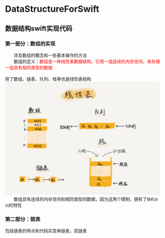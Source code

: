 # DataStructureForSwift

## 数据结构swift实现代码

### 第一部分：数组的实现

&emsp;&emsp;涉及数组的概念和一些基本操作的方法<br/>
&emsp;&emsp;数组的定义：<font color=red>数组是一种线性表数据结构，它用一组连续的内存空间，来存储一组具有相同类型的数据</font><br/>
<br/>除了数组，链表、队列、栈等也是线性表结构<br/>
![Image text](https://github.com/tongyangsheng/DataStructureForSwift/blob/master/show-img/show1.jpg)<br/>
&emsp;&emsp;数组具有连续的内存空间和相同类型的数据，因为这两个限制，拥有了`随机访问`的特性

### 第二部分：链表

包括链表的特点和代码实现单链表，双链表
